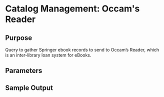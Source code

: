 # Catalog Management: Occam's Reader

## Purpose
Query to gather Springer ebook records to send to Occam’s Reader, which is an inter-library loan system for eBooks. 
## Parameters

## Sample Output

